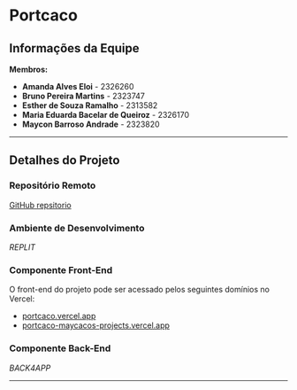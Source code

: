 # Portcaco

## Informações da Equipe

**Membros:**  
- **Amanda Alves Eloi** - 2326260  
- **Bruno Pereira Martins** - 2323747  
- **Esther de Souza Ramalho** - 2313582    
- **Maria Eduarda Bacelar de Queiroz** - 2326170
- **Maycon Barroso Andrade** - 2323820  

---

## Detalhes do Projeto

### Repositório Remoto
[GitHub repsitorio](https://github.com/Maycacon/Portcaco.git)

### Ambiente de Desenvolvimento
*REPLIT*

### Componente Front-End
O front-end do projeto pode ser acessado pelos seguintes domínios no Vercel:
- [portcaco.vercel.app](https://portcaco.vercel.app)
- [portcaco-maycacos-projects.vercel.app](https://portcaco-maycacos-projects.vercel.app)

### Componente Back-End
*BACK4APP*

---


